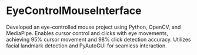 # EyeControlMouseInterface
Developed an eye-controlled mouse project using Python, OpenCV, and MediaPipe. Enables cursor control and clicks with eye movements, achieving 95% cursor movement and 98% click detection accuracy. Utilizes facial landmark detection and PyAutoGUI for seamless interaction.
